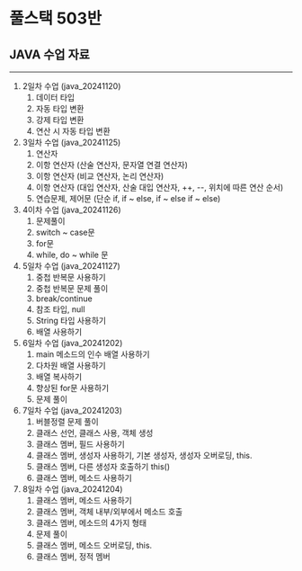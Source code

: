# 풀스택 503반
## JAVA 수업 자료

---

1. 2일차 수업 (java_20241120)
   1. 데이터 타입
   2. 자동 타입 변환
   3. 강제 타입 변환
   4. 연산 시 자동 타입 변환
2. 3일차 수업 (java_20241125)
   1. 연산자
   2. 이항 연산자 (산술 연산자, 문자열 연결 연산자)
   3. 이항 연산자 (비교 연산자, 논리 연산자)
   4. 이항 연산자 (대입 연산자, 산술 대입 연산자, ++, --, 위치에 따른 연산 순서)
   5. 연습문제, 제어문 (단순 if, if ~ else, if ~ else if ~ else)
3. 4이차 수업 (java_20241126)
   1. 문제풀이
   2. switch ~ case문
   3. for문
   4. while, do ~ while 문
4. 5일차 수업 (java_20241127)
	1. 중첩 반복문 사용하기
	2. 중첩 반복문 문제 풀이
	3. break/continue
	4. 참조 타입, null
	5. String 타입 사용하기
	6. 배열 사용하기
5. 6일차 수업 (java_20241202)
	1. main 메소드의 인수 배열 사용하기
	2. 다차원 배열 사용하기
	3. 배열 복사하기
	4. 향상된 for문 사용하기
	5. 문제 풀이
6. 7일차 수업 (java_20241203)
	1. 버블정렬 문제 풀이
	2. 클래스 선언, 클래스 사용, 객체 생성
	3. 클래스 멤버, 필드 사용하기
	4. 클래스 멤버, 생성자 사용하기, 기본 생성자, 생성자 오버로딩, this.
	5. 클래스 멤버, 다른 생성자 호출하기 this()
	6. 클래스 멤버, 메소드 사용하기
7. 8일차 수업 (java_20241204)
	1. 클래스 멤버, 메소드 사용하기
	2. 클래스 멤버, 객체 내부/외부에서 메소드 호출
	3. 클래스 멤버, 메소드의 4가지 형태
	4. 문제 풀이
	5. 클래스 멤버, 메소드 오버로딩, this.
	6. 클래스 멤버, 정적 멤버
	